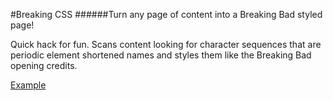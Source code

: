 #Breaking CSS
######Turn any page of content into a Breaking Bad styled page!

Quick hack for fun. Scans content looking for character sequences that are periodic element shortened names and styles them like the Breaking Bad opening credits.

[Example](http://htmlpreview.github.io/?https://github.com/DaveAtDog/Breaking-CSS/blob/master/index.html)
